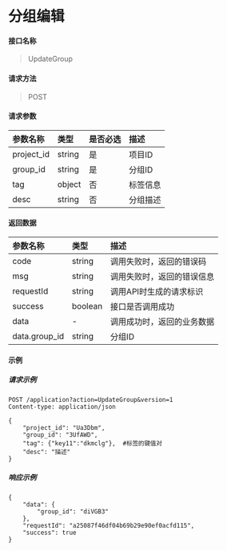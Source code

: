 # 分组编辑

#### 接口名称

> UpdateGroup

#### 请求方法

> POST

#### 请求参数

| 参数名称   | 类型   | 是否必选 | 描述     |
| :--------- | :----- | :------- | :------- |
| project_id | string | 是       | 项目ID   |
| group_id   | string | 是       | 分组ID   |
| tag        | object | 否       | 标签信息 |
| desc       | string | 否       | 分组描述 |

#### 返回数据

| 参数名称      | 类型    | 描述                       |
| :------------ | :------ | :------------------------- |
| code          | string  | 调用失败时，返回的错误码   |
| msg           | string  | 调用失败时，返回的错误信息 |
| requestId     | string  | 调用API时生成的请求标识    |
| success       | boolean | 接口是否调用成功           |
| data          | -       | 调用成功时，返回的业务数据 |
| data.group_id | string  | 分组ID                     |

#### 示例

##### 请求示例

```
POST /application?action=UpdateGroup&version=1
Content-type: application/json

{
    "project_id": "Ua3Dbm",
    "group_id": "3UfAWD",
    "tag": {"key11":"dkmclg"},	#标签的键值对
    "desc": "描述"
}
```

##### 响应示例

```
{
    "data": {
    	"group_id": "diVGB3"
    },
    "requestId": "a25087f46df04b69b29e90ef0acfd115", 
    "success": true
}
```

